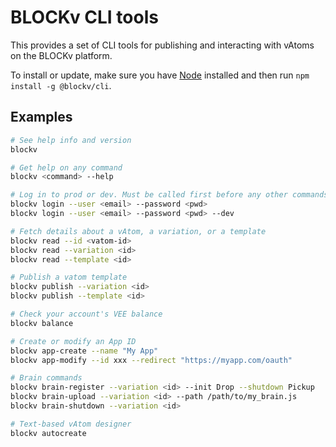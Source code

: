 # BLOCKv CLI tools

This provides a set of CLI tools for publishing and interacting with vAtoms on the BLOCKv platform.

To install or update, make sure you have [Node](https://nodejs.org) installed and then run `npm install -g @blockv/cli`.

## Examples

``` bash
# See help info and version
blockv
```

``` bash
# Get help on any command
blockv <command> --help
```

``` bash
# Log in to prod or dev. Must be called first before any other commands to set up a session.
blockv login --user <email> --password <pwd>
blockv login --user <email> --password <pwd> --dev
```

``` bash
# Fetch details about a vAtom, a variation, or a template
blockv read --id <vatom-id>
blockv read --variation <id>
blockv read --template <id>
```

``` bash
# Publish a vatom template
blockv publish --variation <id>
blockv publish --template <id>
```

``` bash
# Check your account's VEE balance
blockv balance
```

``` bash
# Create or modify an App ID
blockv app-create --name "My App"
blockv app-modify --id xxx --redirect "https://myapp.com/oauth"
```

``` bash
# Brain commands
blockv brain-register --variation <id> --init Drop --shutdown Pickup
blockv brain-upload --variation <id> --path /path/to/my_brain.js
blockv brain-shutdown --variation <id>
```

``` bash
# Text-based vAtom designer
blockv autocreate
```